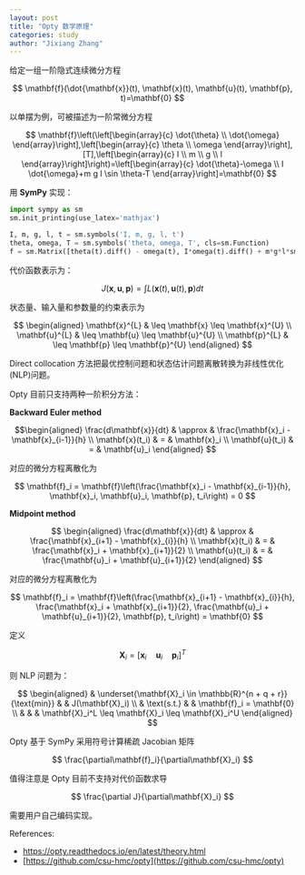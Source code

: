 ```yaml
---
layout: post
title: "Opty 数学原理"
categories: study
author: "Jixiang Zhang"
---
```


给定一组一阶隐式连续微分方程

$$
\mathbf{f}(\dot{\mathbf{x}}(t), \mathbf{x}(t), \mathbf{u}(t), \mathbf{p}, t)=\mathbf{0}
$$

以单摆为例，可被描述为一阶常微分方程

$$
\mathbf{f}\left(\left[\begin{array}{c}
\dot{\theta} \\
\dot{\omega}
\end{array}\right],\left[\begin{array}{c}
\theta \\
\omega
\end{array}\right],[T],\left[\begin{array}{c}
I \\
m \\
g \\
l
\end{array}\right]\right)=\left[\begin{array}{c}
\dot{\theta}-\omega \\
I \dot{\omega}+m g l \sin \theta-T
\end{array}\right]=\mathbf{0}
$$

用 **SymPy** 实现：

```python
import sympy as sm
sm.init_printing(use_latex='mathjax')

I, m, g, l, t = sm.symbols('I, m, g, l, t')
theta, omega, T = sm.symbols('theta, omega, T', cls=sm.Function)
f = sm.Matrix([theta(t).diff() - omega(t), I*omega(t).diff() + m*g*l*sm.sin(theta(t)) - T(t)])
```

代价函数表示为：

$$
J\left(\mathbf{x}, \mathbf{u}, \mathbf{p}\right)=\int L(\mathbf{x}(t), \mathbf{u}(t), \mathbf{p}) d t
$$

状态量、输入量和参数量的约束表示为

$$
\begin{aligned}
\mathbf{x}^{L} & \leq \mathbf{x} \leq \mathbf{x}^{U} \\
\mathbf{u}^{L} & \leq \mathbf{u} \leq \mathbf{u}^{U} \\
\mathbf{p}^{L} & \leq \mathbf{p} \leq \mathbf{p}^{U}
\end{aligned}
$$

Direct collocation 方法把最优控制问题和状态估计问题离散转换为非线性优化(NLP)问题。

Opty 目前只支持两种一阶积分方法：

**Backward Euler method**

$$\begin{aligned}
\frac{d\mathbf{x}}{dt} & \approx & \frac{\mathbf{x}_i - \mathbf{x}_{i-1}}{h} \\
\mathbf{x}(t_i) & = & \mathbf{x}_i \\
\mathbf{u}(t_i) & = & \mathbf{u}_i
\end{aligned}
$$

对应的微分方程离散化为

$$
\mathbf{f}_i = \mathbf{f}\left(\frac{\mathbf{x}_i - \mathbf{x}_{i-1}}{h},
                               \mathbf{x}_i, \mathbf{u}_i, \mathbf{p}, t_i\right) = 0
$$

**Midpoint method**

$$
\begin{aligned}
\frac{d\mathbf{x}}{dt} & \approx & \frac{\mathbf{x}_{i+1} - \mathbf{x}_{i}}{h} \\
\mathbf{x}(t_i) & = & \frac{\mathbf{x}_i + \mathbf{x}_{i+1}}{2} \\
\mathbf{u}(t_i) & = & \frac{\mathbf{u}_i + \mathbf{u}_{i+1}}{2}
\end{aligned}
$$

对应的微分方程离散化为

$$
\mathbf{f}_i = \mathbf{f}\left(\frac{\mathbf{x}_{i+1} - \mathbf{x}_{i}}{h},
                               \frac{\mathbf{x}_i + \mathbf{x}_{i+1}}{2},
                               \frac{\mathbf{u}_i + \mathbf{u}_{i+1}}{2},
                               \mathbf{p}, t_i\right) = \mathbf{0}
$$

定义

$$\mathbf{X}_i = [\mathbf{x}_i \quad \mathbf{u}_{i} \quad \mathbf{p}_{i}]^T$$

则 NLP 问题为：

$$
\begin{aligned}
& \underset{\mathbf{X}_i \in \mathbb{R}^{n + q + r}}
           {\text{min}}
& & J(\mathbf{X}_i) \\
& \text{s.t.}
& & \mathbf{f}_i = \mathbf{0} \\
& & & \mathbf{X}_i^L \leq \mathbf{X}_i \leq \mathbf{X}_i^U
\end{aligned}
$$

Opty 基于 SymPy 采用符号计算稀疏 Jacobian 矩阵

$$
\frac{\partial\mathbf{f}_i}{\partial\mathbf{X}_i}
$$

值得注意是 Opty 目前不支持对代价函数求导

$$
\frac{\partial J}{\partial\mathbf{X}_i}
$$

需要用户自己编码实现。

References:

- https://opty.readthedocs.io/en/latest/theory.html
- [https://github.com/csu-hmc/opty](https://github.com/csu-hmc/opty)
